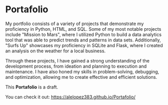 # Portafolio

My portfolio consists of a variety of projects that demonstrate my proficiency in Python, HTML, and SQL. Some of my most notable projects include "Mission to Mars", where I utilized Python to build a data analytics tool that was able to predict trends and patterns in data sets. Additionally, "Surfs Up" showcases my proficiency in SQLite and Flask, where I created an analysis on the weather for a local business.

Through these projects, I have gained a strong understanding of the development process, from ideation and planning to execution and maintenance. I have also honed my skills in problem-solving, debugging, and optimization, allowing me to create effective and efficient solutions.

This **Portafolio** is a draft.

You can check it out: https://alelopez383.github.io/Portafolio/
